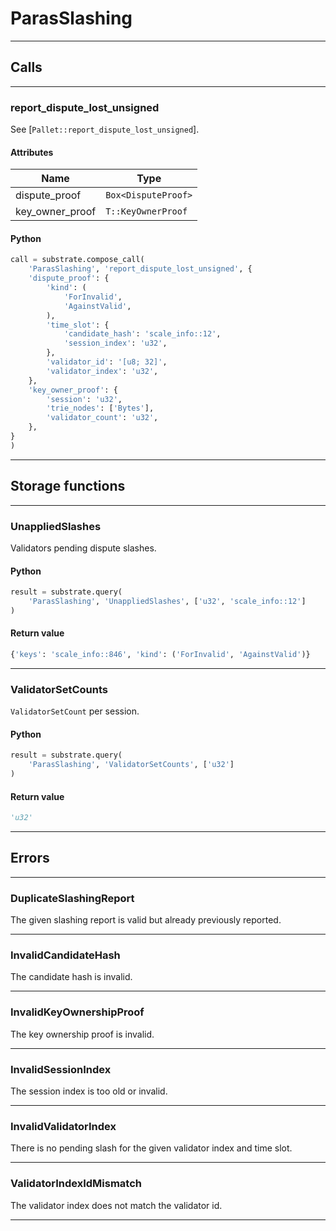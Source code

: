 
# ParasSlashing

---------
## Calls

---------
### report_dispute_lost_unsigned
See [`Pallet::report_dispute_lost_unsigned`].
#### Attributes
| Name | Type |
| -------- | -------- | 
| dispute_proof | `Box<DisputeProof>` | 
| key_owner_proof | `T::KeyOwnerProof` | 

#### Python
```python
call = substrate.compose_call(
    'ParasSlashing', 'report_dispute_lost_unsigned', {
    'dispute_proof': {
        'kind': (
            'ForInvalid',
            'AgainstValid',
        ),
        'time_slot': {
            'candidate_hash': 'scale_info::12',
            'session_index': 'u32',
        },
        'validator_id': '[u8; 32]',
        'validator_index': 'u32',
    },
    'key_owner_proof': {
        'session': 'u32',
        'trie_nodes': ['Bytes'],
        'validator_count': 'u32',
    },
}
)
```

---------
## Storage functions

---------
### UnappliedSlashes
 Validators pending dispute slashes.

#### Python
```python
result = substrate.query(
    'ParasSlashing', 'UnappliedSlashes', ['u32', 'scale_info::12']
)
```

#### Return value
```python
{'keys': 'scale_info::846', 'kind': ('ForInvalid', 'AgainstValid')}
```
---------
### ValidatorSetCounts
 `ValidatorSetCount` per session.

#### Python
```python
result = substrate.query(
    'ParasSlashing', 'ValidatorSetCounts', ['u32']
)
```

#### Return value
```python
'u32'
```
---------
## Errors

---------
### DuplicateSlashingReport
The given slashing report is valid but already previously reported.

---------
### InvalidCandidateHash
The candidate hash is invalid.

---------
### InvalidKeyOwnershipProof
The key ownership proof is invalid.

---------
### InvalidSessionIndex
The session index is too old or invalid.

---------
### InvalidValidatorIndex
There is no pending slash for the given validator index and time
slot.

---------
### ValidatorIndexIdMismatch
The validator index does not match the validator id.

---------